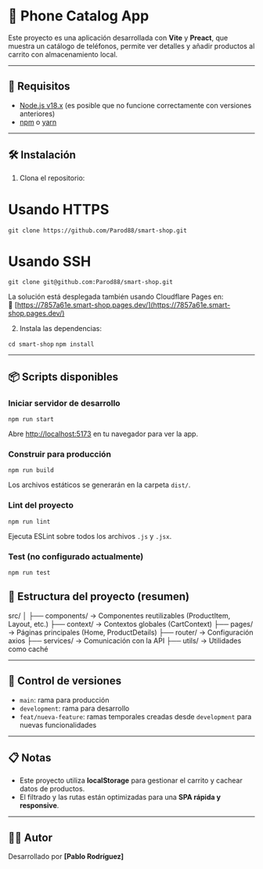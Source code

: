 # 📱 Phone Catalog App

Este proyecto es una aplicación desarrollada con **Vite** y **Preact**, que muestra un catálogo de teléfonos, permite ver detalles y añadir productos al carrito con almacenamiento local.

---

## 🚀 Requisitos

- [Node.js v18.x](https://nodejs.org/) (es posible que no funcione correctamente con versiones anteriores)
- [npm](https://www.npmjs.com/) o [yarn](https://yarnpkg.com/)

---

## 🛠 Instalación

1. Clona el repositorio:

# Usando HTTPS

`git clone https://github.com/Parod88/smart-shop.git`

# Usando SSH

`git clone git@github.com:Parod88/smart-shop.git`

La solución está desplegada también usando Cloudflare Pages en:  
🔗 [https://7857a61e.smart-shop.pages.dev/](https://7857a61e.smart-shop.pages.dev/)

2. Instala las dependencias:

`cd smart-shop`
`npm install`

---

## 📦 Scripts disponibles

### Iniciar servidor de desarrollo

`npm run start`

Abre [http://localhost:5173](http://localhost:5173) en tu navegador para ver la app.

### Construir para producción

`npm run build`

Los archivos estáticos se generarán en la carpeta `dist/`.

### Lint del proyecto

`npm run lint`

Ejecuta ESLint sobre todos los archivos `.js` y `.jsx`.

### Test (no configurado actualmente)

`npm run test`

## 📁 Estructura del proyecto (resumen)

src/
│
├── components/ → Componentes reutilizables (ProductItem, Layout, etc.)
├── context/ → Contextos globales (CartContext)
├── pages/ → Páginas principales (Home, ProductDetails)
├── router/ → Configuración axios
├── services/ → Comunicación con la API
├── utils/ → Utilidades como caché

---

## 🔀 Control de versiones

- `main`: rama para producción
- `development`: rama para desarrollo
- `feat/nueva-feature`: ramas temporales creadas desde `development` para nuevas funcionalidades

---

## 📋 Notas

- Este proyecto utiliza **localStorage** para gestionar el carrito y cachear datos de productos.
- El filtrado y las rutas están optimizadas para una **SPA rápida y responsive**.

---

## 🧑‍💻 Autor

Desarrollado por **[Pablo Rodríguez]**
